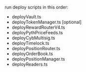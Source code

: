 run deploy scripts in this order:
+ deployVault.ts 
+ deployTokenManager.ts [optional]
+ deployRewardRouterV4.ts
+ deployPythPriceFeeds.ts
+ deployCybMultisig.ts
+ deployTimelock.ts
+ deployPositionRouter.ts
+ deployOrderBook.ts
+ deployPositionManager.ts
+ deployReaders.ts

